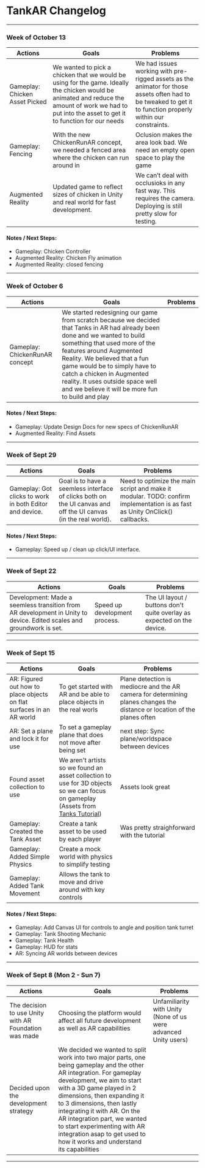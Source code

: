 # TankAR Changelog

---

### Week of October 13

| Actions | Goals | Problems |
| ------  | ----- | -------- |
| Gameplay: Chicken Asset Picked | We wanted to pick a chicken that we would be using for the game. Ideally the chicken would be animated and reduce the amount of work we had to put into the asset to get it to function for our needs | We had issues working with pre-rigged assets as the animator for those assets often had to be tweaked to get it to function properly within our constraints. |
| Gameplay: Fencing | With the new ChickenRunAR concept, we needed a fenced area where the chicken can run around in | Oclusion makes the area look bad.  We need an empty open space to play the game |
| Augmented Reality | Updated game to reflect sizes of chicken in Unity and real world for fast development. | We can’t deal with occlusioks in any fast way. This requires the camera. Deploying is still pretty slow for testing.

#### Notes / Next Steps: 
- Gameplay: Chicken Controller
- Augmented Reality: Chicken Fly animation
- Augmented Reality: closed fencing

---

### Week of October 6

| Actions | Goals | Problems |
| ------  | ----- | -------- |
| Gameplay: ChickenRunAR concept | We started redesigning our game from scratch because we decided that Tanks in AR had already been done and we wanted to build something that used more of the features around Augmented Reality.  We believed that a fun game would be to simply have to catch a chicken in Augmented reality.  It uses outside space well and we believe it will be more fun to build and play | |

#### Notes / Next Steps: 
- Gameplay: Update Design Docs for new specs of ChickenRunAR
- Augmented Reality: Find Assets

---

### Week of Sept 29

| Actions | Goals | Problems |
| ------  | ----- | -------- |
| Gameplay: Got clicks to work in both Editor and device.  | Goal is to have a seemless interface of clicks both on the UI canvas and off the UI canvas (in the real world). | Need to optimize the main script and make it modular. TODO: confirm implementation is as fast as Unity OnClick() callbacks. |

#### Notes / Next Steps: 
- Gameplay: Speed up / clean up click/UI interface.

---

### Week of Sept 22

| Actions | Goals | Problems |
| ------  | ----- | -------- |
| Development: Made a seemless transition from AR development in Unity to device. Edited scales and groundwork is set. | Speed up development process. | The UI layout / buttons don't quite overlay as expected on the device.

---

### Week of Sept 15

| Actions | Goals | Problems |
| ------  | ----- | -------- |
| AR: Figured out how to place objects on flat surfaces in an AR world | To get started with AR and be able to place objects in the real worls | Plane detection is mediocre and the AR camera for determining planes changes the distance or location of the planes often |
| AR: Set a plane and lock it for use | To set a gameplay plane that does not move after being set | next step: Sync plane/worldspace between devices |
| Found asset collection to use | We aren't artists so we found an asset collection to use for 3D objects so we can focus on gameplay (Assets from [Tanks Tutorial](https://learn.unity.com/project/tanks-tutorial)) | Assets look great |
| Gameplay: Created the Tank Asset | Create a tank asset to be used by each player | Was pretty straighforward with the tutorial |
| Gameplay: Added Simple Physics | Create a mock world with physics to simplify testing |  |
| Gameplay: Added Tank Movement | Allows the tank to move and drive around with key controls |  |

#### Notes / Next Steps: 
- Gameplay: Add Canvas UI for controls to angle and position tank turret
- Gameplay: Tank Shooting Mechanic
- Gameplay: Tank Health
- Gameplay: HUD for stats
- AR: Syncing AR worlds between devices

---

### Week of Sept 8 (Mon 2 - Sun 7)

| Actions | Goals | Problems |
| ------  | ----- | -------- |
| The decision to use Unity with AR Foundation was made | Choosing the platform would affect all future development as well as AR capabilities | Unfamiliarity with Unity (None of us were advanced Unity users) |
| Decided upon the development strategy | We decided we wanted to split work into two major parts, one being gameplay and the other AR integration.  For gameplay development, we aim to start with a 3D game played in 2 dimensions, then expanding it to 3 dimensions, then lastly integrating it with AR.  On the AR integration part, we wanted to start experimenting with AR integration asap to get used to how it works and understand its capabilities | |

---
